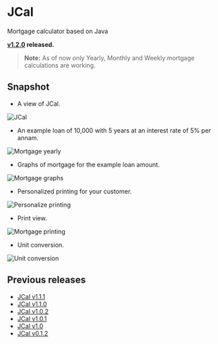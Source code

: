 # JCal
Mortgage calculator based on Java


**[v1.2.0](https://github.com/gollahalli/JCal/releases/latest) released.**



> **Note:** As of now only Yearly, Monthly and Weekly mortgage calculations are working.

## Snapshot

* A view of JCal.

![JCal](https://www.dropbox.com/s/aqvfysrecetxkzf/mort-non.png?raw=1)


* An example loan of 10,000 with 5 years at an interest rate of 5% per annam.

![Mortgage yearly]()


* Graphs of mortgage for the example loan amount.

![Mortgage graphs]()

* Personalized printing for your customer.


![Personalize printing]()

* Print view.

![Mortgage printing]()

* Unit conversion.

![Unit conversion]()

## Previous releases

* [JCal v1.1.1](https://github.com/gollahalli/JCal/releases/tag/v1.1.1)
* [JCal v1.1.0](https://github.com/gollahalli/JCal/releases/tag/v1.1.0)
* [JCal v1.0.2](https://github.com/gollahalli/JCal/releases/tag/v1.0.2)
* [JCal v1.0.1](https://github.com/gollahalli/JCal/releases/tag/v1.0.1)
* [JCal v1.0](https://github.com/gollahalli/JCal/releases/tag/v1.0)
* [JCal v0.1.2](https://github.com/gollahalli/JCal/releases/tag/v0.1.2)
